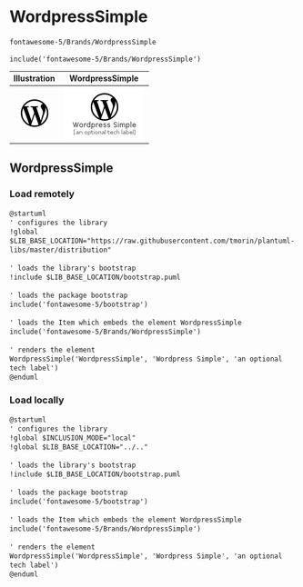 # WordpressSimple


```text
fontawesome-5/Brands/WordpressSimple
```

```text
include('fontawesome-5/Brands/WordpressSimple')
```



| Illustration | WordpressSimple |
| :---: | :---: |
| ![illustration for Illustration](../../fontawesome-5/Brands/WordpressSimple.png) | ![illustration for WordpressSimple](../../fontawesome-5/Brands/WordpressSimple.Local.png) |




## WordpressSimple

### Load remotely
```plantuml
@startuml
' configures the library
!global $LIB_BASE_LOCATION="https://raw.githubusercontent.com/tmorin/plantuml-libs/master/distribution"

' loads the library's bootstrap
!include $LIB_BASE_LOCATION/bootstrap.puml

' loads the package bootstrap
include('fontawesome-5/bootstrap')

' loads the Item which embeds the element WordpressSimple
include('fontawesome-5/Brands/WordpressSimple')

' renders the element
WordpressSimple('WordpressSimple', 'Wordpress Simple', 'an optional tech label')
@enduml
```

### Load locally
```plantuml
@startuml
' configures the library
!global $INCLUSION_MODE="local"
!global $LIB_BASE_LOCATION="../.."

' loads the library's bootstrap
!include $LIB_BASE_LOCATION/bootstrap.puml

' loads the package bootstrap
include('fontawesome-5/bootstrap')

' loads the Item which embeds the element WordpressSimple
include('fontawesome-5/Brands/WordpressSimple')

' renders the element
WordpressSimple('WordpressSimple', 'Wordpress Simple', 'an optional tech label')
@enduml
```

